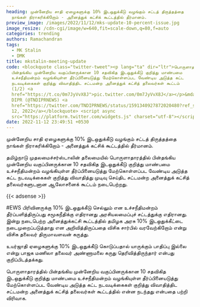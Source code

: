 ```yaml
---
heading: முன்னேறிய சாதி ஏழைகளுக்கு 10% இடஒதுக்கீடு வழங்கும் சட்டத் திருத்தத்தை
  நாங்கள் நிராகரிக்கிறோம் - அனைத்துக் கட்சிக் கூட்டத்தில் தீர்மானம்.
preview_image: /images/2022/11/12/mks-update-10-percent-issue.jpg
image_resize: /cdn-cgi/image/w=640,fit=scale-down,q=80,f=auto
categories: trending
authors: Ramachandran
tags:
  - MK Stalin
  - DMK
title: mkstalin-meeting-update
code: <blockquote class="twitter-tweet"><p lang="ta" dir="ltr">பொருளாதாரத்தில்
  பின்தங்கிய முன்னேறிய வகுப்பினருக்கான 10 சதவிகித இடஒதுக்கீடு குறித்து மாண்பமை
  உச்சநீதிமன்றம் வழங்கியுள்ள தீர்ப்பினையடுத்து மேற்கொள்ளப்பட வேண்டிய அடுத்த கட்ட
  நடவடிக்கைகள் குறித்து விவாதித்திட சட்டமன்ற அனைத்துக் கட்சித் தலைவர்கள் கூட்டம்
  (1/2) <a
  href="https://t.co/0m7JyVvX8J">pic.twitter.com/0m7JyVvX8J</a></p>&mdash; TN
  DIPR (@TNDIPRNEWS) <a
  href="https://twitter.com/TNDIPRNEWS/status/1591340927872020480?ref_src=twsrc%5Etfw">November
  12, 2022</a></blockquote> <script async
  src="https://platform.twitter.com/widgets.js" charset="utf-8"></script>
date: 2022-11-12 23:49:51 +0530
---
```

முன்னேறிய சாதி ஏழைகளுக்கு 10% இடஒதுக்கீடு வழங்கும் சட்டத் திருத்தத்தை நாங்கள் நிராகரிக்கிறோம் - அனைத்துக் கட்சிக் கூட்டத்தில் தீர்மானம்.

தமிழ்நாடு முதலமைச்சர்ஸ்டாலின் தலைமையில் பொருளாதாரத்தில் பின்தங்கிய முன்னேறிய வகுப்பினருக்கான 10 சதவிகித இடஒதுக்கீடு குறித்து மாண்பமை உச்சநீதிமன்றம் வழங்கியுள்ள தீர்ப்பினையடுத்து மேற்கொள்ளப்பட வேண்டிய அடுத்த கட்ட நடவடிக்கைகள் குறித்து விவாதித்து முடிவு செய்திட சட்டமன்ற அனைத்துக் கட்சித் தலைவர்களுடனான ஆலோசனைக் கூட்டம் நடைபெற்றது.

{{< adsense >}}

\#EWS பிரிவினருக்கு 10% இடஒதுக்கீடு செல்லும் என உச்சநீதிமன்றம் தீர்ப்பளித்திருப்பது சமூகநீதிக்கு எதிரானது அரசியலமைப்புச் சட்டத்துக்கு எதிரானது. இன்று நடைபெற்ற அனைத்துக்கட்சி கூட்டத்தில் தமிழக அரசு 10% இடஒதுக்கீட்டை நடைமுறைப்படுத்தாது என அறிவித்திருப்பதை விசிக சார்பில் வரவேற்கிறோம் என்று விசிக தலைவர் திருமாவளவன் கருத்து.

உயர்ஜாதி ஏழைகளுக்கு 10% இடஒதுக்கீடு கொடுப்பதால் யாருக்கும் பாதிப்பு இல்லை என்று பாஜக மணிலா தலைவர் அண்ணாமலை கருது தெரிவித்திருந்தார் என்பது குறிப்பிடத்தக்கது. 

பொருளாதாரத்தில் பின்தங்கிய முன்னேறிய வகுப்பினருக்கான 10 சதவிகித இடஒதுக்கீடு குறித்து மாண்பமை உச்சநீதிமன்றம் வழங்கியுள்ள தீர்ப்பினையடுத்து மேற்கொள்ளப்பட வேண்டிய அடுத்த கட்ட நடவடிக்கைகள் குறித்து விவாதித்திட சட்டமன்ற அனைத்துக் கட்சித் தலைவர்கள் கூட்டத்தில் என்ன நடந்தது என்பதை பற்றி விரிவாக.